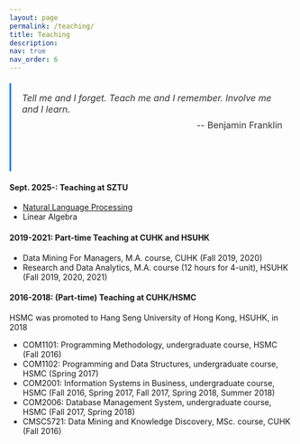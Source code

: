 ```yaml
---
layout: page
permalink: /teaching/
title: Teaching
description:   
nav: true
nav_order: 6
---
```


<!--
<div class="quote-classic">
<p>Tell me and I forget.</p>
<p>Teach me and I remember.</p>
<p>Involve me and I learn.</p>
<p class="quote-author">– Benjamin Franklin</p>
</div>
Tell me and I forget. Teach me and I remember. Involve me and I learn. – Benjamin Franklin<br>
– <span style="font-style: normal; color: #666;"></span>
-->
<blockquote style="max-width: 900px; margin: 1.2rem auto; font-size: 1rem; padding: 1rem 1.2rem; border-left: 3px solid #007bff; font-style: italic; color: #333;">
Tell me and I forget. Teach me and I remember. Involve me and I learn. 
<p style="text-align: right; margin-top: 0.5rem; font-size: 1rem; font-style: normal;">-- Benjamin Franklin</p>
<br><br>
</blockquote>


#### Sept. 2025-: Teaching at SZTU

- [Natural Language Processing](https://hqyang.github.io/nlp-fall25/index.html)
- Linear Algebra

#### 2019-2021: Part-time Teaching at CUHK and HSUHK

- Data Mining For Managers, M.A. course, CUHK (Fall 2019, 2020)
- Research and Data Analytics, M.A. course (12 hours for 4-unit), HSUHK (Fall 2019, 2020, 2021)

#### 2016-2018: (Part-time) Teaching at CUHK/HSMC

HSMC was promoted to Hang Seng University of Hong Kong, HSUHK, in 2018

- COM1101: Programming Methodology, undergraduate course, HSMC (Fall 2016)
- COM1102: Programming and Data Structures, undergraduate course, HSMC (Spring 2017)
- COM2001: Information Systems in Business, undergraduate course, HSMC (Fall 2016, Spring 2017, Fall 2017,
  Spring 2018, Summer 2018)
- COM2006: Database Management System, undergraduate course, HSMC (Fall 2017, Spring 2018)
- CMSC5721: Data Mining and Knowledge Discovery, MSc. course, CUHK (Fall 2016)
